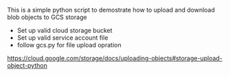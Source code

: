 This is a simple python script to demostrate how to upload and download blob objects to GCS storage

* Set up valid cloud storage bucket
* Set up valid service account file
* follow gcs.py for file upload opration  

https://cloud.google.com/storage/docs/uploading-objects#storage-upload-object-python
